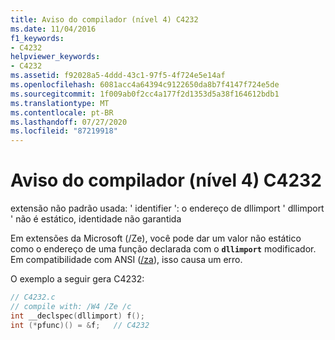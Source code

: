 ```yaml
---
title: Aviso do compilador (nível 4) C4232
ms.date: 11/04/2016
f1_keywords:
- C4232
helpviewer_keywords:
- C4232
ms.assetid: f92028a5-4ddd-43c1-97f5-4f724e5e14af
ms.openlocfilehash: 6081acc4a64394c9122650da8b7f4147f724e5de
ms.sourcegitcommit: 1f009ab0f2cc4a177f2d1353d5a38f164612bdb1
ms.translationtype: MT
ms.contentlocale: pt-BR
ms.lasthandoff: 07/27/2020
ms.locfileid: "87219918"
---
```

# <a name="compiler-warning-level-4-c4232"></a>Aviso do compilador (nível 4) C4232

extensão não padrão usada: ' identifier ': o endereço de dllimport ' dllimport ' não é estático, identidade não garantida

Em extensões da Microsoft (/Ze), você pode dar um valor não estático como o endereço de uma função declarada com o **`dllimport`** modificador. Em compatibilidade com ANSI ([/za](../../build/reference/za-ze-disable-language-extensions.md)), isso causa um erro.

O exemplo a seguir gera C4232:

```c
// C4232.c
// compile with: /W4 /Ze /c
int __declspec(dllimport) f();
int (*pfunc)() = &f;   // C4232
```
